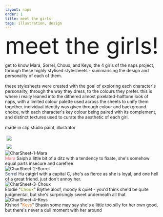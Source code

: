 ```yaml
---
layout: naps
order: 1
title: meet the girls!
tags: illustration, design
---
```


<style>
    .mtgtitle {
        font-style:normal;
        line-height:1;
        font-size:56pt;
        margin:0;
        margin-bottom:18px
    }
@media (min-resolution: 144dpi) and (max-aspect-ratio: 1/1) {
    .mtgtitle {
        font-size: 6rem;
        margin-bottom: 5rem
    }
    .item-title.naps-title {
        font-size: 5rem;
    }
}
</style>

<div class="g-container">
    <div class="g-item header">
        <p class="naps-title outlined mtgtitle">meet the girls!</p>
        <p class="binary outlined">get to know Mara, Sorrel, Choux, and Keys, the 4 girls of the naps project, through these highly stylised stylesheets - summarising the design and personality of each of them. <br><br> these stylesheets were created with the goal of exploring each character's personality, through the way they dress, to the colours they prefer. this is where i really leaned into the dithered almost pixelated-halftone look of naps, with a limited colour palette used across the sheets to unify them together. individual identity was given through colour and background choice, with each character's key colour being paired with its complement, and distinct textures used to curate the aesthetic of each girl. <br><br> made in clip studio paint, illustrator</p>
        <div id="mtgGallery" class="navbuttons" style="position:relative;left:unset;flex-flow:row">
            <div class="button naps roundicon" id="previousItem" title="previous" style="padding:0.33rem;border-radius:0.33rem">
                <img src="/assets/site/up.svg">
            </div>
            <div class="button naps roundicon" id="nextItem" title="next" style="padding:0.33rem;border-radius:0.33rem">
                <img src="/assets/site/down.svg">
            </div>
        </div>
    </div>
    <div class="g-item" style="flex-flow:row">
        <div class="g-gallery" id="mtgGallery">
            <div class="g-gallery-item" id="mainScroller">
                <img src="/assets/naps/meet-the-girls/CharSheet-1-Mara.png" alt="CharSheet-1-Mara" class="clickable naps-img">
                <div class="gallery-text">
                    <span class="item-title naps-title outlined"><span style="color:#f96b75">Mara</span> Saiph</span>
                    <span class="item-subtitle binary outlined">a little bit of a ditz with a tendency to fixate, she's somehow equal parts insecure and carefree</span>
                </div>
            </div>
            <div class="g-gallery-item">
                <img src="/assets/naps/meet-the-girls/CharSheet-2-Sorrel.png" alt="CharSheet-2-Sorrel" class="clickable naps-img">
                <div class="gallery-text">
                    <span class="item-title naps-title outlined"><span style="color:#364165">Sorrel</span> Hu</span>
                    <span class="item-subtitle binary outlined">catgirl with a capital C, she's as fierce as she is loyal, and one hell of a great friend. just don't annoy her.</span>
                </div>
            </div>
            <div class="g-gallery-item">
                <img src="/assets/naps/meet-the-girls/CharSheet-3-Choux.png" alt="CharSheet-3-Choux" class="clickable naps-img">
                <div class="gallery-text">
                    <span class="item-title naps-title outlined">Elodie "<span style="color:#7e9627">Choux</span>" Blythe</span>
                    <span class="item-subtitle binary outlined">aloof, moody & quiet - you'd think she'd be quite judgmental, but she's surprisingly sweet underneath all that</span>
                </div>
            </div>
            <div class="g-gallery-item">
                <img src="/assets/naps/meet-the-girls/CharSheet-4-Keys.png" alt="CharSheet-4-Keys" class="clickable naps-img">
                <div class="gallery-text">
                    <span class="item-title naps-title outlined">Kishori "<span style="color:#f07d2c">Keys</span>" Bhasin</span>
                    <span class="item-subtitle binary outlined">some may say she's a little too silly for her own good, but there's never a dull moment with her around</span>
                </div>
            </div>
        </div>
    </div>
</div>
<div class="bg-gallery" id="backgroundScroller" style="width:100%;position:absolute;top:0;margin:0;z-index:-1">
    <div class="bg-gallery-item" style="padding:0;height:100svh;position:relative">
        <img src="/assets/naps/meet-the-girls/mara-backdrop.png" style="width:auto;height:auto;position:absolute;bottom:-96px;left:0;image-rendering:pixelated">
    </div>
    <div class="bg-gallery-item" style="padding:0;height:100svh;position:relative">
        <img src="/assets/naps/meet-the-girls/sorrel-backdrop.png" style="width:auto;height:auto;position:absolute;bottom:-96px;left:0;image-rendering:pixelated">
    </div>
    <div class="bg-gallery-item" style="padding:0;height:100svh;position:relative">
        <img src="/assets/naps/meet-the-girls/choux-backdrop.png" style="width:auto;height:auto;position:absolute;bottom:-96px;left:0;image-rendering:pixelated">
    </div>
    <div class="bg-gallery-item" style="padding:0;height:100svh;position:relative">
        <img src="/assets/naps/meet-the-girls/keys-backdrop.png" style="width:auto;height:auto;position:absolute;bottom:0;left:0;image-rendering:pixelated">
    </div>
</div>

<script>
const gallery = document.querySelector('.g-gallery');
const firstItem = document.getElementById("mainScroller");
const backgroundScroller = document.getElementById("backgroundScroller");
backgroundScroller.style.backfaceVisibility = `hidden`;
gallery.addEventListener('scroll', () => {
    const topPosition = firstItem.getBoundingClientRect().top;
    backgroundScroller.style.transform = `translate3d(0, ${topPosition}px, 0)`;
});

document.addEventListener('DOMContentLoaded', function() {
    const galleries = document.querySelectorAll('.navbuttons');

    galleries.forEach(nav => {
        const navId = nav.id;
        const gallery = document.querySelector(`.g-gallery[id="${navId}"]`);
        if (!gallery) return;

        const prevBtn = nav.querySelector(`#previousItem${navId.replace('mtgGallery', '')}`);
        const nextBtn = nav.querySelector(`#nextItem${navId.replace('mtgGallery', '')}`);

        function getCurrentItemIndex() {
            const items = Array.from(gallery.children);
            let closestIndex = 0;
            let closestDistance = Infinity;
            items.forEach((item, index) => {
                const itemTop = item.offsetTop;
                const distance = Math.abs(gallery.scrollTop - itemTop);
                if (distance < closestDistance) {
                    closestDistance = distance;
                    closestIndex = index;
                }
            });
            return closestIndex;
        }

        function scrollToItem(index) {
            const items = gallery.children;
            const targetItem = items[index];
            if (targetItem) {
                gallery.scrollTo({
                    top: targetItem.offsetTop,
                    behavior: 'smooth'
                });
                updateButtonVisibility(index, items.length);
            }
        }

        function updateButtonVisibility(currentIndex, totalItems) {
            if (currentIndex === 0) {
                prevBtn.style.visibility = 'hidden';
            } else {
                prevBtn.style.visibility = 'visible';
            }

            if (currentIndex === totalItems - 1) {
                nextBtn.style.visibility = 'hidden';
            } else {
                nextBtn.style.visibility = 'visible';
            }
        }

        prevBtn.addEventListener('click', function() {
            const currentIndex = getCurrentItemIndex();
            if (currentIndex > 0) {
                scrollToItem(currentIndex - 1);
            }
        });

        nextBtn.addEventListener('click', function() {
            const currentIndex = getCurrentItemIndex();
            if (currentIndex < gallery.children.length - 1) {
                scrollToItem(currentIndex + 1);
            }
        });

        let isScrolling;
        gallery.addEventListener('scroll', function() {
            window.clearTimeout(isScrolling);
            isScrolling = setTimeout(function() {
                const currentIndex = getCurrentItemIndex();
                updateButtonVisibility(currentIndex, gallery.children.length);
            }, 100);
        });

        const initialIndex = getCurrentItemIndex();
        updateButtonVisibility(initialIndex, gallery.children.length);
    });
});
</script>